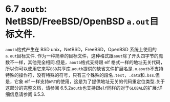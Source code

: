 6.7 `aoutb`: NetBSD/FreeBSD/OpenBSD `a.out`目标文件.
======

`aoutb`格式产生在 BSD unix，NetBSD，FreeBSD，OpenBSD 系统上使用的`a.out`目标文件. 作为一种简单的目标文件，这种格式跟`aout`除了开头四字节的魔数不一样，其他完全相同.但是，`aoutb`格式支持跟 elf 格式一样的地址无关代码，所以你可以使用它来写`BSD`共享库.`aoutb`提供的缺省文件扩展名是`.o`.`aoutb`不支持特殊的操作符，没有特殊的符号，只有三个殊殊的段名`.text`，`.data`和`.bss`.但是，它象 elf 一样支持`WRT`的使用，这是为了提供地址无关的代码重定位类型.关于这部分的完整文档，请参阅 6.5.2`aoutb`也支持跟`elf`同样的对于`GLOBAL`的扩展:详细信息请参阅 6.5.3.